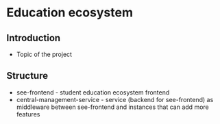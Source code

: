 # Education ecosystem

## Introduction

- Topic of the project

## Structure

- see-frontend - student education ecosystem frontend
- central-management-service - service (backend for see-frontend) as middleware between see-frontend and instances that can add more features
